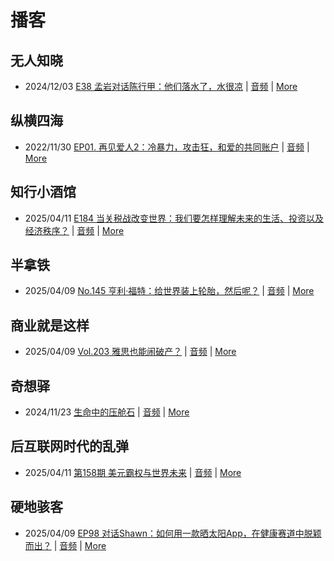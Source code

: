# 播客

## 无人知晓
- 2024/12/03 [E38 孟岩对话陈行甲：他们落水了，水很凉](https://www.xiaoyuzhoufm.com/episode/674993fcc3b2a2f334681d1c) | [音频](https://dts-api.xiaoyuzhoufm.com/track/611719d3cb0b82e1df0ad29e/674993fcc3b2a2f334681d1c/media.xyzcdn.net/ltQLGAGNRRRTiQZqd_ZmhAAewLcp.m4a) | [More](channels/%E6%97%A0%E4%BA%BA%E7%9F%A5%E6%99%93.md)

## 纵横四海
- 2022/11/30 [EP01. 再见爱人2：冷暴力，攻击狂，和爱的共同账户](https://www.ximalaya.com/sound/592716797) | [音频](https://aod.cos.tx.xmcdn.com/storages/26c6-audiofreehighqps/E9/4E/GKwRIUEHXOodAq7-QQHYdhCw-aacv2-48K.m4a) | [More](channels/%E7%BA%B5%E6%A8%AA%E5%9B%9B%E6%B5%B7.md)

## 知行小酒馆
- 2025/04/11 [E184 当关税战改变世界：我们要怎样理解未来的生活、投资以及经济秩序？](https://www.xiaoyuzhoufm.com/episode/67f8913759699d74dcfc0f04) | [音频](https://dts-api.xiaoyuzhoufm.com/track/6013f9f58e2f7ee375cf4216/67f8913759699d74dcfc0f04/media.xyzcdn.net/6013f9f58e2f7ee375cf4216/lji7ErvlA0IRDf88gN6ovotRj0J-.m4a) | [More](channels/%E7%9F%A5%E8%A1%8C%E5%B0%8F%E9%85%92%E9%A6%86.md)

## 半拿铁
- 2025/04/09 [No.145 亨利·福特：给世界装上轮胎，然后呢？](https://www.ximalaya.com/sound/834017259) | [音频](https://tk.wavpub.com/WPDL_NqPQHDTQafEPffWapnQRMqpRrfJWvWgUqnGudRbSMmQMGuQYwXXDEHpkbk-53.m4a) | [More](channels/%E5%8D%8A%E6%8B%BF%E9%93%81.md)

## 商业就是这样
- 2025/04/09 [Vol.203 雅思也能闹破产？](https://www.ximalaya.com/sound/834276878) | [音频](https://aod.cos.tx.xmcdn.com/storages/5bf9-audiofreehighqps/48/8B/GKwRIW4LzFbWAMMSxAOTaFlV.m4a) | [More](channels/%E5%95%86%E4%B8%9A%E5%B0%B1%E6%98%AF%E8%BF%99%E6%A0%B7.md)

## 奇想驿
- 2024/11/23 [生命中的压舱石](https://www.xiaoyuzhoufm.com/episode/67403d1d11045e78e5105c6f) | [音频](https://dts-api.xiaoyuzhoufm.com/track/6034daea97755b8fc9c66480/67403d1d11045e78e5105c6f/media.xyzcdn.net/lmERsWF4hFJGK9PjHGzOwQnbz-Ge.m4a) | [More](channels/%E5%A5%87%E6%83%B3%E9%A9%BF.md)

## 后互联网时代的乱弹
- 2025/04/11 [第158期 美元霸权与世界未来](https://hosting.wavpub.cn/pie/ep158/) | [音频](https://tk.wavpub.com/WPDL_wAwqNhdvAZMHPKRJfQZXwcPQdLDHbBXUQtDhQSVzNVWgGTWrKuTmEhxRdj-63.mp3) | [More](channels/%E5%90%8E%E4%BA%92%E8%81%94%E7%BD%91%E6%97%B6%E4%BB%A3%E7%9A%84%E4%B9%B1%E5%BC%B9.md)

## 硬地骇客
- 2025/04/09 [EP98 对话Shawn：如何用一款晒太阳App，在健康赛道中脱颖而出？](https://www.xiaoyuzhoufm.com/episode/67f698cd623bc78c399a1ee8) | [音频](https://dts-api.xiaoyuzhoufm.com/track/640ee2438be5d40013fe4a87/67f698cd623bc78c399a1ee8/media.xyzcdn.net/640ee2438be5d40013fe4a87/lqngmkpFY2xZjI1IqyQwyLNiJFNA.m4a) | [More](channels/%E7%A1%AC%E5%9C%B0%E9%AA%87%E5%AE%A2.md)

